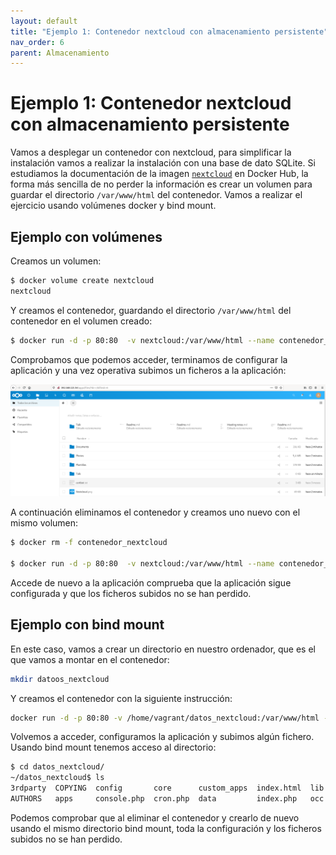 ```yaml
---
layout: default
title: "Ejemplo 1: Contenedor nextcloud con almacenamiento persistente"
nav_order: 6
parent: Almacenamiento
---
```


# Ejemplo 1: Contenedor nextcloud con almacenamiento persistente

Vamos a desplegar un contenedor con nextcloud, para simplificar la instalación vamos a realizar la instalación con una base de dato SQLite. Si estudiamos la documentación de la imagen [`nextcloud`](https://hub.docker.com/_/nextcloud) en Docker Hub, la forma más sencilla de no perder la información es crear un volumen para guardar el directorio `/var/www/html` del contenedor. Vamos a realizar el ejercicio usando volúmenes docker y bind mount.

## Ejemplo con volúmenes

Creamos un volumen:

```bash
$ docker volume create nextcloud
nextcloud
```

Y creamos el contenedor, guardando el directorio `/var/www/html` del contenedor en el volumen creado:

```bash
$ docker run -d -p 80:80  -v nextcloud:/var/www/html --name contenedor_nextcloud nextcloud
```

Comprobamos que podemos acceder, terminamos de configurar la aplicación y una vez operativa subimos un ficheros a la aplicación:

![nextcloud](img/nextcloud1.png)

A continuación eliminamos el contenedor y creamos uno nuevo con el mismo volumen:

```bash
$ docker rm -f contenedor_nextcloud

$ docker run -d -p 80:80  -v nextcloud:/var/www/html --name contenedor_nextcloud nextcloud
```

Accede de nuevo a la aplicación comprueba que la aplicación sigue configurada y que los ficheros subidos no se han perdido.

## Ejemplo con bind mount

En este caso, vamos a crear un directorio en nuestro ordenador, que es el que vamos a montar en el contenedor:

```bash
mkdir datoos_nextcloud
```

Y creamos el contenedor con la siguiente instrucción:

```bash
docker run -d -p 80:80 -v /home/vagrant/datos_nextcloud:/var/www/html --name contenedor_nextcloud nextcloud
```

Volvemos a acceder, configuramos la aplicación y subimos algún fichero.
Usando bind mount tenemos acceso al directorio:

```bash
$ cd datos_nextcloud/
~/datos_nextcloud$ ls
3rdparty  COPYING  config       core      custom_apps  index.html  lib  ocm-provider  ocs-provider  remote.php  robots.txt  themes
AUTHORS   apps     console.php  cron.php  data         index.php   occ  ocs           public.php    resources   status.php  version.php
```

Podemos comprobar que al eliminar el contenedor y crearlo de nuevo usando el mismo directorio bind mount, toda la configuración y los ficheros subidos no se han perdido.